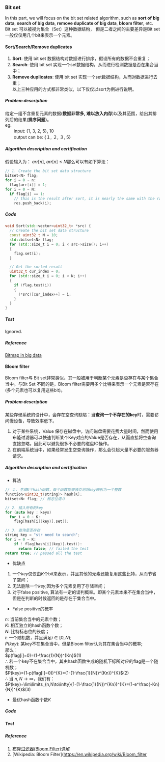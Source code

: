 ### Bit set

In this part, we will focus on the bit set related algorithm, such as **sort of big data**, **search of big data**, **remove duplicate of big data**, **bloom filter**, etc.  
Bit set 可以被视为集合（Set）这种数据结构， 但是二者之间的主要差异是Bit set 一般仅仅用几个bit来表示一个元素。

#### Sort/Search/Remove duplicates

  1. **Sort**: 使用 bit set 数据结构对数据进行排序，假设所有的数据不会重复；  
  2. **Search**: 使用 bit set 实现一个set数据结构，从而进行检测数据是否在集合当中；  
  3. **Remove duplicates**: 使用 bit set 实现一个set数据结构，从而对数据进行去重；  
  以上三种应用的方式都非常类似，以下仅仅以sort为例进行说明。

##### Problem description

给定一组不含重复元素的数据(**数据非常多, 难以放入内存**)以及其范围，给出其排列后的结果(**排序问题**)。  
eg.  
　　input: {1, 3, 2, 5}, 10   
　　output can be: {１, ２, ３, 5}

##### Algorithm description and certification

假设输入为： $arr[n]$, ${arr[n]}\leq{N}$那么可以有如下算法：

  ```cpp
  // 1. Create the bit set data structure
  bitset<N> flag;
  for i = 0 ~ n:
    flag[arr[i]] = 1;
  for i = 0 ~ N:
    if flag[i] == 1:
      // this is the result after sort, it is nearly the same with the radix sort
      res.push_back(i);
  ```

##### Code

```cpp
void Sort(std::vector<uint32_t> *src) {
  // Create the bit set data structure
  const uint32_t N = 10;
  std::bitset<N> flag;
  for (std::size_t i = 0; i < src->size(); i++)
  {
    flag.set(i);
  }

  // Get the sorted result
  uint32_t cur_index = 0;
  for (std::size_t i = 0; i < N; i++)
  {
    if (flag.test(i))
    {
      (*src)[cur_index++] = i;
    }
  }
}

```

##### Test

Ignored.

##### Reference

[Bitmap in big data](https://www.cnblogs.com/yangjiannr/p/da-shu-ju-chu-libitmap.html)


#### Bloom filter

Bloom filter与 Bit set非常类似，其一般被用于判断某个元素是否存在与某个集合当中。与Bit Set 不同的是，Bloom filter需要用多个比特来表示一个元素是否存在(多个元素也可以复用这些bit)。

##### Problem description

某些存储系统的设计中，会存在空查询缺陷：当**查询一个不存在的key**时，需要访问慢设备，导致效率低下。　
1. 对于某些系统，Value 保存在磁盘中，访问磁盘需要花费大量时间，然而使用布隆过滤器可以快速判断某个Key对应的Value是否存在，从而直接将空查询直接忽略，因此可以避免很多不必要的磁盘IO操作。 
2. 在前端系统当中，如果经常发生空查询操作，那么会引起大量不必要的服务器请求。

##### Algorithm description and certification

* 算法

```cpp
// １. 生成K个hash函数，每个函数能够独立地将key映射为一个整数
function<uint32_t(string)> hash[K];
bitset<N> flag; // 标志位清０

// 2. 插入所有的key
for (auto key : keys)
  for i = 0 ~ K:
    flag[hash[i](key)].set();

// 3. 查询是否存在
string key = "str need to search";
for i = 0 ~ K:
    if ! flag[hash[i](key)].test():
      return false; // failed the test
return true; // passed all the test
```

* 优缺点

1. 一个$key$仅仅由$K$个bit来表示，并且其他的元素还能复用这些比特，从而节省了空间；
2. 无法删除一个$key$,因为多个元素复用了存储空间；
3. 对于false positive, 算法有一定的误判概率。即某个元素本来不在集合当中，但是在判断的时候返回的是存在于集合当中。

* False positive的概率

$n$: 当前集合当中的元素个数；  
$K$: 相互独立的hash函数个数；  
$N$: 比特标志位的长度；  
$i$: 一个随机数，并且满足$i\in[0, N)$;  
$P(key)$: 某key不在集合当中，但是Bloom filter认为其在集合当中的概率;  
那么：  
$p(flag[i]=0)=(1-\frac{1}{N})^{Kn}$(1)  
$\therefore$ 若一个key不在集合当中，其由hash函数生成的随机下标所对应的flag是一个随机数；  
$P(key)=(1-p(flag[i]=0))^{K}=(1-(1-\frac{1}{N})^{Kn})^{K}$(2)  
$\therefore$ 当 $n,N\to\infty$，我们有：  
$P(key)=\lim\limits_{n,N\to\infty}(1-(1-\frac{1}{N})^{Kn})^{K}=(1-e^\frac{-Kn}{N})^{K}$(3)

* 最优hash函数个数$K$


##### Code

##### Test

##### Reference

  1. [布隆过滤器(Bloom Filter)详解](https://www.cnblogs.com/liyulong1982/p/6013002.html)
  2. [Wikipedia: Bloom Filter](https://en.wikipedia.org/wiki/Bloom_filter
